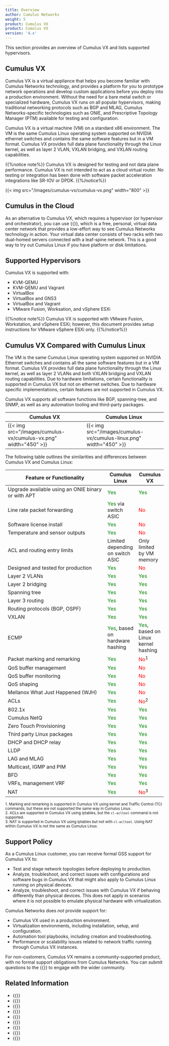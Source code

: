 ```yaml
---
title: Overview
author: Cumulus Networks
weight: 5
product: Cumulus VX
product: Cumulus VX
version: '4.x'
---
```

This section provides an overview of Cumulus VX and lists supported hypervisors.

## Cumulus VX

Cumulus VX is a virtual appliance that helps you become familiar with Cumulus Networks technology, and provides a platform for you to prototype network operations and develop custom applications before you deploy into a production environment. Without the need for a bare metal switch or specialized hardware, Cumulus VX runs on all popular hypervisors, making traditional networking protocols such as BGP and MLAG, Cumulus Networks-specific technologies such as ONIE, and Prescriptive Topology Manager (PTM) available for testing and configuration.

Cumulus VX is a virtual machine (VM) on a standard x86 environment. The VM is the same Cumulus Linux operating system supported on NVIDIA ethernet switches and contains the same software features but in a VM format. Cumulus VX provides full data plane functionality through the Linux kernel, as well as layer 2 VLAN, VXLAN bridging, and VXLAN routing capabilities.

{{%notice note%}}
Cumulus VX is designed for testing and not data plane performance. Cumulus VX is not intended to act as a cloud virtual router. No testing or integration has been done with software packet acceleration integrations like SR-IOV or DPDK.
{{%/notice%}}

{{< img src="/images/cumulus-vx/cumulus-vx.png" width="800" >}}

## Cumulus in the Cloud

As an alternative to Cumulus VX, which requires a hypervisor (or hypervisor and orchestrator), you can use
{{<exlink url="https://cumulusnetworks.com/products/cumulus-in-the-cloud/" text="Cumulus in the Cloud">}}, which is a free, personal, virtual data center network that provides a low-effort way to see Cumulus Networks technology in action. Your virtual data center consists of two racks with two dual-homed servers connected with a leaf-spine network. This is a good way to try out Cumulus Linux if you have platform or disk limitations.

## Supported Hypervisors

Cumulus VX is supported with:

- KVM-QEMU
- KVM-QEMU and Vagrant
- VirtualBox
- VirtualBox and GNS3
- VirtualBox and Vagrant
- VMware Fusion, Worksation, and vSphere ESXi

{{%notice note%}}
Cumulus VX is supported with VMware Fusion, Workstation, and vSphere ESXi; however, this document provides setup instructions for VMware vSphere ESXi only.
{{%/notice%}}

## Cumulus VX Compared with Cumulus Linux

The VM is the same Cumulus Linux operating system supported on NVIDIA Ethernet switches and contains all the same software features but in a VM format. Cumulus VX provides full data plane functionality through the Linux kernel, as well as layer 2 VLANs and both VXLAN bridging and VXLAN routing capabilities. Due to hardware limitations, certain functionality is supported in Cumulus VX but not on ethernet switches. Due to hardware specific implementations, certain features are not supported in Cumulus VX.

Cumulus VX supports all software functions like BGP, spanning-tree, and SNMP, as well as any automation tooling and third-party packages.

| Cumulus VX | Cumulus Linux |
| -----------| ------------- |
| {{< img src="/images/cumulus-vx/cumulus-vx.png" width="450" >}}| {{< img src="/images/cumulus-vx/cumulus-linux.png" width="450" >}}|

The following table outlines the similarities and differences between Cumulus VX and Cumulus Linux:

| <div style="width:300px">Feature or Functionality | Cumulus Linux | Cumulus VX |
| ------------------------ | -------------------------------- | -------------------------------- |
| Upgrade available using an ONIE binary or with APT | <font color="green">Yes</font> | <font color="green">Yes</font> |
| Line rate packet forwarding  | <font color="green">Yes</font> via switch ASIC | <font color="red">No</font> |
| Software license install | <font color="green">Yes</font> | <font color="red">No</font> |
| Temperature and sensor outputs   | <font color="green">Yes</font> | <font color="red">No</font> |
| ACL and routing entry limits   | Limited depending on switch ASIC | Only limited by VM memory |
| Designed and tested for production | <font color="green">Yes</font> | <font color="red">No</font> |
| Layer 2 VLANs         | <font color="green">Yes</font> | <font color="green">Yes</font> |
| Layer 2 bridging         | <font color="green">Yes</font> | <font color="green">Yes</font> |
| Spanning tree         | <font color="green">Yes</font> | <font color="green">Yes</font> |
| Layer 3 routing       | <font color="green">Yes</font> | <font color="green">Yes</font> |
| Routing protocols (BGP, OSPF) | <font color="green">Yes</font> | <font color="green">Yes</font> |
| VXLAN   | <font color="green">Yes</font> | <font color="green">Yes</font> |
| ECMP | <font color="green">Yes</font>, based on hardware hashing | <font color="green">Yes</font>, based on Linux kernel hashing |
| Packet marking and remarking | <font color="green">Yes</font> | <font color="red">No</font><sup>1</sup> |
| QoS buffer management | <font color="green">Yes</font> | <font color="red">No</font> |
| QoS buffer monitoring | <font color="green">Yes</font> | <font color="red">No</font> |
| QoS shaping | <font color="green">Yes</font> | <font color="red">No</font> |
| Mellanox What Just Happened (WJH) | <font color="green">Yes</font> | <font color="red">No</font> |
| ACLs | <font color="green">Yes</font> | <font color="red">No</font><sup>2</sup> | 
| 802.1x | <font color="green">Yes</font> | <font color="green">Yes</font> |
| Cumulus NetQ | <font color="green">Yes</font> | <font color="green">Yes</font> |
| Zero Touch Provisioning | <font color="green">Yes</font> | <font color="green">Yes</font> |
| Third party Linux packages | <font color="green">Yes</font> | <font color="green">Yes</font> |
| DHCP and DHCP relay | <font color="green">Yes</font> | <font color="green">Yes</font> |
| LLDP | <font color="green">Yes</font> | <font color="green">Yes</font> |
| LAG and MLAG | <font color="green">Yes</font> | <font color="green">Yes</font> |
| Multicast, IGMP and PIM | <font color="green">Yes</font> | <font color="green">Yes</font> |
| BFD | <font color="green">Yes</font> | <font color="green">Yes</font> |
| VRFs, management VRF | <font color="green">Yes</font> | <font color="green">Yes</font> |
| NAT | <font color="green">Yes</font> | <font color="red">No</font><sup>3</sup> |

<sub>1. Marking and remarking is supported in Cumulus VX using kernel and Traffic Control (TC) commands, but these are not supported the same way in Cumulus Linux.</sub>  
<sub>2. ACLs are supported in Cumulus VX using iptables, but the `cl-acltool` command is not supported.</sub>  
<sub>3. NAT is supported in Cumulus VX using iptables but not with `cl-acltool`. Using NAT within Cumulus VX is not the same as Cumulus Linux.</sub>  

## Support Policy

As a Cumulus Linux customer, you can receive formal GSS support for Cumulus VX to:

- Test and stage network topologies before deploying to production.
- Analyze, troubleshoot, and correct issues with configurations and software bugs in Cumulus VX that might also apply to Cumulus Linux running on physical devices.
- Analyze, troubleshoot, and correct issues with Cumulus VX if behaving differently than physical devices. This does not apply in scenarios where it is not possible to emulate physical hardware with virtualization.

Cumulus Networks does *not* provide support for:

- Cumulus VX used in a production environment.
- Virtualization environments, including installation, setup, and configuration.
- Automation tool playbooks, including creation and troubleshooting.
- Performance or scalability issues related to network traffic running through Cumulus VX instances.

For non-customers, Cumulus VX remains a community-supported product, with no formal support obligations from Cumulus Networks. You can submit questions to the {{<exlink url="https://slack.cumulusnetworks.com/" text="community Slack channel">}} to engage with the wider community.

## Related Information

- {{<exlink url="https://docs.cumulusnetworks.com/cumulus-linux" text="Cumulus Linux documentation">}}
- {{<exlink url="https://cumulusnetworks.com/products/cumulus-vx/download/" text="Cumulus VX downloads">}}
- {{<exlink url="https://www.vmware.com/support/pubs/" text="VMware documentation">}}
- {{<exlink url="https://www.virtualbox.org/wiki/Documentation" text="VirtualBox documentation">}}
- {{<exlink url="http://www.linux-kvm.org/page/Documents" text="KVM documentation">}}
- {{<exlink url="https://docs.vagrantup.com/v2/" text="Vagrant documentation">}}
- {{<exlink url="https://www.gns3.com/software" text="GNS3 documentation">}}
- {{<exlink url="https://cumulusnetworks.com/products/cumulus-in-the-cloud/" text="Cumulus in the Cloud">}}
- {{<exlink url="https://cumulusnetworks.com/lp/cumulus-linux-on-demand" text="Cumulus Linux on demand">}}
